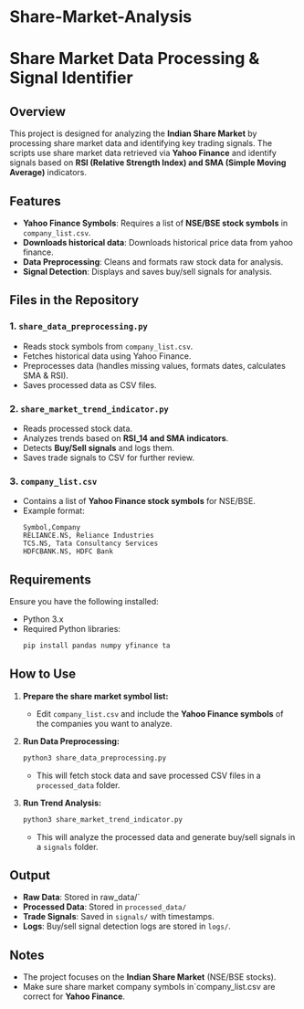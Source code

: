 # Share-Market-Analysis
# Share Market Data Processing & Signal Identifier

## Overview
This project is designed for analyzing the **Indian Share Market** by processing share market data and identifying key trading signals. The scripts use share market data retrieved via **Yahoo Finance** and identify signals based on **RSI (Relative Strength Index) and SMA (Simple Moving Average)** indicators. 

## Features
- **Yahoo Finance Symbols**: Requires a list of **NSE/BSE stock symbols** in `company_list.csv`.
- **Downloads historical data**: Downloads historical price data from yahoo finance.
- **Data Preprocessing**: Cleans and formats raw stock data for analysis.
- **Signal Detection**: Displays and saves buy/sell signals for analysis.

## Files in the Repository
### 1. `share_data_preprocessing.py`
   - Reads stock symbols from `company_list.csv`.
   - Fetches historical data using Yahoo Finance.
   - Preprocesses data (handles missing values, formats dates, calculates SMA & RSI).
   - Saves processed data as CSV files.

### 2. `share_market_trend_indicator.py`
   - Reads processed stock data.
   - Analyzes trends based on **RSI_14 and SMA indicators**.
   - Detects **Buy/Sell signals** and logs them.
   - Saves trade signals to CSV for further review.

### 3. `company_list.csv`
   - Contains a list of **Yahoo Finance stock symbols** for NSE/BSE.
   - Example format:
     ```csv
     Symbol,Company
     RELIANCE.NS, Reliance Industries
     TCS.NS, Tata Consultancy Services
     HDFCBANK.NS, HDFC Bank
     ```

## Requirements
Ensure you have the following installed:
- Python 3.x
- Required Python libraries:
  ```bash
  pip install pandas numpy yfinance ta
  ```

## How to Use
1. **Prepare the share market symbol list:**
   - Edit `company_list.csv` and include the **Yahoo Finance symbols** of the companies you want to analyze.

2. **Run Data Preprocessing:**
   ```bash
   python3 share_data_preprocessing.py
   ```
   - This will fetch stock data and save processed CSV files in a `processed_data` folder.

3. **Run Trend Analysis:**
   ```bash
   python3 share_market_trend_indicator.py
   ```
   - This will analyze the processed data and generate buy/sell signals in a `signals` folder.

## Output
- **Raw Data**: Stored in raw_data/`
- **Processed Data**: Stored in `processed_data/`
- **Trade Signals**: Saved in `signals/` with timestamps.
- **Logs**: Buy/sell signal detection logs are stored in `logs/`.

## Notes
- The project focuses on the **Indian Share Market** (NSE/BSE stocks).
- Make sure share market company symbols in`company_list.csv are correct for **Yahoo Finance**.



